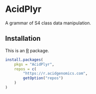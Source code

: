 # AcidPlyr

A grammar of S4 class data manipulation. 

## Installation

This is an [R][] package.

```r
install.packages(
    pkgs = "AcidPlyr",
    repos = c(
        "https://r.acidgenomics.com",
        getOption("repos")
    )
)
```

[r]: https://www.r-project.org/

